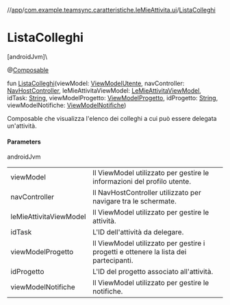 //[app](../../index.md)/[com.example.teamsync.caratteristiche.leMieAttivita.ui](index.md)/[ListaColleghi](-lista-colleghi.md)

# ListaColleghi

[androidJvm]\

@[Composable](https://developer.android.com/reference/kotlin/androidx/compose/runtime/Composable.html)

fun [ListaColleghi](-lista-colleghi.md)(viewModel: [ViewModelUtente](../com.example.teamsync.caratteristiche.autentificazione.data.viewModel/-view-model-utente/index.md), navController: [NavHostController](https://developer.android.com/reference/kotlin/androidx/navigation/NavHostController.html), leMieAttivitaViewModel: [LeMieAttivitaViewModel](../com.example.teamsync.caratteristiche.leMieAttivita.data.viewModel/-le-mie-attivita-view-model/index.md), idTask: [String](https://kotlinlang.org/api/latest/jvm/stdlib/kotlin/-string/index.html), viewModelProgetto: [ViewModelProgetto](../com.example.teamsync.caratteristiche.iTuoiProgetti.data.viewModel/-view-model-progetto/index.md), idProgetto: [String](https://kotlinlang.org/api/latest/jvm/stdlib/kotlin/-string/index.html), viewModelNotifiche: [ViewModelNotifiche](../com.example.teamsync.caratteristiche.notifiche.data.viewModel/-view-model-notifiche/index.md))

Composable che visualizza l'elenco dei colleghi a cui può essere delegata un'attività.

#### Parameters

androidJvm

| | |
|---|---|
| viewModel | Il ViewModel utilizzato per gestire le informazioni del profilo utente. |
| navController | Il NavHostController utilizzato per navigare tra le schermate. |
| leMieAttivitaViewModel | Il ViewModel utilizzato per gestire le attività. |
| idTask | L'ID dell'attività da delegare. |
| viewModelProgetto | Il ViewModel utilizzato per gestire i progetti e ottenere la lista dei partecipanti. |
| idProgetto | L'ID del progetto associato all'attività. |
| viewModelNotifiche | Il ViewModel utilizzato per gestire le notifiche. |

